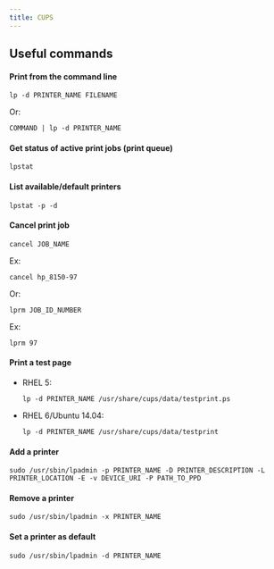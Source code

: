 ```yaml
---
title: CUPS
---
```


## Useful commands

#### Print from the command line

```
lp -d PRINTER_NAME FILENAME
```

Or:

```
COMMAND | lp -d PRINTER_NAME
```

#### Get status of active print jobs (print queue)

```
lpstat
```

#### List available/default printers

```
lpstat -p -d
```

#### Cancel print job

```
cancel JOB_NAME
```

Ex:

```
cancel hp_8150-97
```

Or:

```
lprm JOB_ID_NUMBER
```

Ex:

```
lprm 97
```

#### Print a test page

- RHEL 5:

  ```
  lp -d PRINTER_NAME /usr/share/cups/data/testprint.ps
  ```

- RHEL 6/Ubuntu 14.04:
  ```
  lp -d PRINTER_NAME /usr/share/cups/data/testprint
  ```

#### Add a printer

```
sudo /usr/sbin/lpadmin -p PRINTER_NAME -D PRINTER_DESCRIPTION -L PRINTER_LOCATION -E -v DEVICE_URI -P PATH_TO_PPD
```

#### Remove a printer

```
sudo /usr/sbin/lpadmin -x PRINTER_NAME
```

#### Set a printer as default

```
sudo /usr/sbin/lpadmin -d PRINTER_NAME
```
